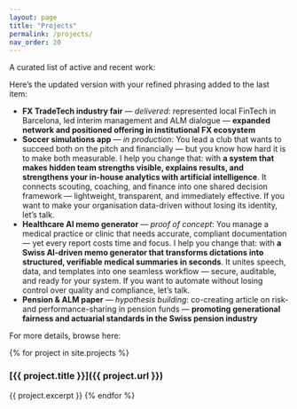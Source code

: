 ```yaml
---
layout: page
title: "Projects"
permalink: /projects/
nav_order: 20
---
```


A curated list of active and recent work:

Here’s the updated version with your refined phrasing added to the last item:

* **FX TradeTech industry fair** — *delivered*: represented local FinTech in Barcelona, led interim management and ALM dialogue — **expanded network and positioned offering in institutional FX ecosystem**
* **Soccer simulations app** — *in production*: You lead a club that wants to succeed both on the pitch and financially — but you know how hard it is to make both measurable. I help you change that: with **a system that makes hidden team strengths visible, explains results, and strengthens your in-house analytics with artificial intelligence**. It connects scouting, coaching, and finance into one shared decision framework — lightweight, transparent, and immediately effective. If you want to make your organisation data-driven without losing its identity, let’s talk.
* **Healthcare AI memo generator** — *proof of concept*: You manage a medical practice or clinic that needs accurate, compliant documentation — yet every report costs time and focus. I help you change that: with **a Swiss AI-driven memo generator that transforms dictations into structured, verifiable medical summaries in seconds**. It unites speech, data, and templates into one seamless workflow — secure, auditable, and ready for your system. If you want to automate without losing control over quality and compliance, let’s talk.
* **Pension & ALM paper** — *hypothesis building*: co-creating article on risk- and performance-sharing in pension funds — **promoting generational fairness and actuarial standards in the Swiss pension industry**

For more details, browse here:

{% for project in site.projects %}
### [{{ project.title }}]({{ project.url }})
{{ project.excerpt }}
{% endfor %}